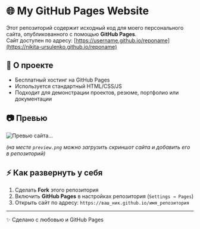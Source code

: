 # 🌐 My GitHub Pages Website

Этот репозиторий содержит исходный код для моего персонального сайта, опубликованного с помощью **GitHub Pages**.  
Сайт доступен по адресу: [https://username.github.io/reponame](https://nikita-ursulenko.github.io/reponame)

## 🚀 О проекте
- Бесплатный хостинг на GitHub Pages  
- Используется стандартный HTML/CSS/JS  
- Подходит для демонстрации проектов, резюме, портфолио или документации  

## 📷 Превью
![Превью сайта…]()

*(на месте `preview.png` можно загрузить скриншот сайта и добавить его в репозиторий)*

## ⚡ Как развернуть у себя
1. Сделать **Fork** этого репозитория  
2. Включить **GitHub Pages** в настройках репозитория (`Settings → Pages`)  
3. Открыть сайт по адресу: `https://ваш_ник.github.io/имя_репозитория`  

---

✨ Сделано с любовью и GitHub Pages

